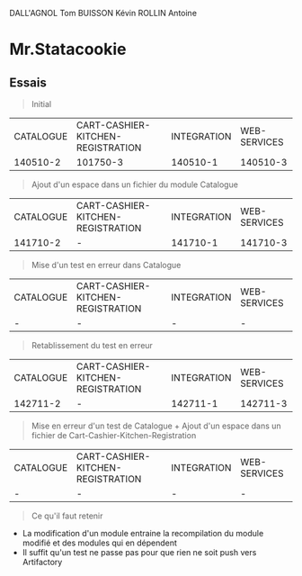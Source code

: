 DALL'AGNOL Tom
BUISSON Kévin
ROLLIN Antoine


# Mr.Statacookie #

## Essais ##

> Initial
<table>
  <tr>
    <td>CATALOGUE</td>
    <td>CART-CASHIER-KITCHEN-REGISTRATION</td> 
    <td>INTEGRATION</td>
    <td>WEB-SERVICES</td>
  </tr>
  <tr>
    <td>140510-2</td>
    <td>101750-3</td> 
    <td>140510-1</td>
    <td>140510-3</td>
  </tr>
</table>

> Ajout d'un espace dans un fichier du module Catalogue
<table>
  <tr>
    <td>CATALOGUE</td>
    <td>CART-CASHIER-KITCHEN-REGISTRATION</td> 
    <td>INTEGRATION</td>
    <td>WEB-SERVICES</td>
  </tr>
  <tr>
    <td>141710-2</td>
    <td>-</td> 
    <td>141710-1</td>
    <td>141710-3</td>
  </tr>
</table>

> Mise d'un test en erreur dans Catalogue
<table>
  <tr>
    <td>CATALOGUE</td>
    <td>CART-CASHIER-KITCHEN-REGISTRATION</td> 
    <td>INTEGRATION</td>
    <td>WEB-SERVICES</td>
  </tr>
  <tr>
    <td>-</td>
    <td>-</td> 
    <td>-</td>
    <td>-</td>
  </tr>
</table>

> Retablissement du test en erreur
<table>
  <tr>
    <td>CATALOGUE</td>
    <td>CART-CASHIER-KITCHEN-REGISTRATION</td> 
    <td>INTEGRATION</td>
    <td>WEB-SERVICES</td>
  </tr>
  <tr>
    <td>142711-2</td>
    <td>-</td> 
    <td>142711-1</td>
    <td>142711-3</td>
  </tr>
</table>

> Mise en erreur d'un test de Catalogue + Ajout d'un espace dans un fichier de Cart-Cashier-Kitchen-Registration
<table>
  <tr>
    <td>CATALOGUE</td>
    <td>CART-CASHIER-KITCHEN-REGISTRATION</td> 
    <td>INTEGRATION</td>
    <td>WEB-SERVICES</td>
  </tr>
  <tr>
    <td>-</td>
    <td>-</td> 
    <td>-</td> 
    <td>-</td> 
  </tr>
</table>

> Ce qu'il faut retenir
<ul>
<li>La modification d'un module entraine la recompilation du module modifié et des modules qui en dépendent</li>
<li>Il suffit qu'un test ne passe pas pour que rien ne soit push vers Artifactory</li>
</ul>


